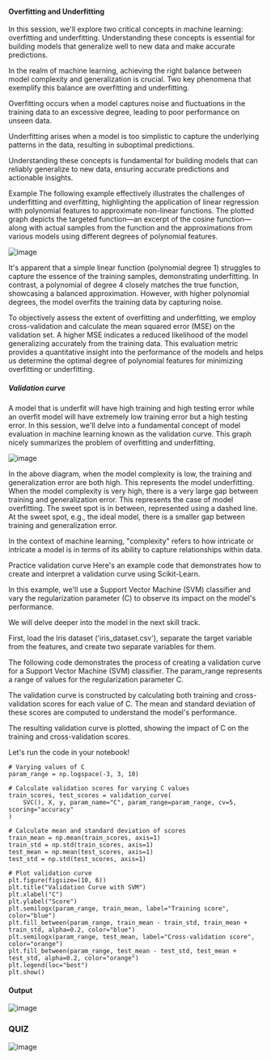 #### Overfitting and Underfitting

In this session, we'll explore two critical concepts in machine learning: overfitting and underfitting. Understanding these concepts is essential for building models that generalize well to new data and make accurate predictions. 

In the realm of machine learning, achieving the right balance between model complexity and generalization is crucial. Two key phenomena that exemplify this balance are overfitting and underfitting.

Overfitting occurs when a model captures noise and fluctuations in the training data to an excessive degree, leading to poor performance on unseen data.

Underfitting arises when a model is too simplistic to capture the underlying patterns in the data, resulting in suboptimal predictions.

Understanding these concepts is fundamental for building models that can reliably generalize to new data, ensuring accurate predictions and actionable insights.

Example
The following example effectively illustrates the challenges of underfitting and overfitting, highlighting the application of linear regression with polynomial features to approximate non-linear functions. The plotted graph depicts the targeted function—an excerpt of the cosine function—along with actual samples from the function and the approximations from various models using different degrees of polynomial features.

![image](https://github.com/user-attachments/assets/d3ebc636-ec14-43ce-a28e-31e5ca202b1f)

It's apparent that a simple linear function (polynomial degree 1) struggles to capture the essence of the training samples, demonstrating underfitting. In contrast, a polynomial of degree 4 closely matches the true function, showcasing a balanced approximation. However, with higher polynomial degrees, the model overfits the training data by capturing noise.

To objectively assess the extent of overfitting and underfitting, we employ cross-validation and calculate the mean squared error (MSE) on the validation set. A higher MSE indicates a reduced likelihood of the model generalizing accurately from the training data. This evaluation metric provides a quantitative insight into the performance of the models and helps us determine the optimal degree of polynomial features for minimizing overfitting or underfitting.

##### Validation curve
A model that is underfit will have high training and high testing error while an overfit model will have extremely low training error but a high testing error. In this session, we'll delve into a fundamental concept of model evaluation in machine learning known as the validation curve. This graph nicely summarizes the problem of overfitting and underfitting.

![image](https://github.com/user-attachments/assets/71d21096-60a7-4b73-a0bb-588340f562b1)

In the above diagram, when the model complexity is low, the training and generalization error are both high. This represents the model underfitting. When the model complexity is very high, there is a very large gap between training and generalization error. This represents the case of model overfitting. The sweet spot is in between, represented using a dashed line. At the sweet spot, e.g., the ideal model, there is a smaller gap between training and generalization error.

In the context of machine learning, "complexity" refers to how intricate or intricate a model is in terms of its ability to capture relationships within data.

Practice validation curve
Here's an example code that demonstrates how to create and interpret a validation curve using Scikit-Learn.

In this example, we'll use a Support Vector Machine (SVM) classifier and vary the regularization parameter (C) to observe its impact on the model's performance.

We will delve deeper into the model in the next skill track.

First, load the Iris dataset ('iris_dataset.csv'), separate the target variable from the features, and create two separate variables for them.

The following code demonstrates the process of creating a validation curve for a Support Vector Machine (SVM) classifier. The param_range represents a range of values for the regularization parameter C.

The validation curve is constructed by calculating both training and cross-validation scores for each value of C. The mean and standard deviation of these scores are computed to understand the model's performance.

The resulting validation curve is plotted, showing the impact of C on the training and cross-validation scores.

Let's run the code in your notebook!

```
# Varying values of C
param_range = np.logspace(-3, 3, 10)

# Calculate validation scores for varying C values
train_scores, test_scores = validation_curve(
    SVC(), X, y, param_name="C", param_range=param_range, cv=5, scoring="accuracy"
)

# Calculate mean and standard deviation of scores
train_mean = np.mean(train_scores, axis=1)
train_std = np.std(train_scores, axis=1)
test_mean = np.mean(test_scores, axis=1)
test_std = np.std(test_scores, axis=1)

# Plot validation curve
plt.figure(figsize=(10, 6))
plt.title("Validation Curve with SVM")
plt.xlabel("C")
plt.ylabel("Score")
plt.semilogx(param_range, train_mean, label="Training score", color="blue")
plt.fill_between(param_range, train_mean - train_std, train_mean + train_std, alpha=0.2, color="blue")
plt.semilogx(param_range, test_mean, label="Cross-validation score", color="orange")
plt.fill_between(param_range, test_mean - test_std, test_mean + test_std, alpha=0.2, color="orange")
plt.legend(loc="best")
plt.show()
```

#### Output
![image](https://github.com/user-attachments/assets/52569eaf-d0f4-4714-96d8-784cb2c93a12)

### QUIZ
![image](https://github.com/user-attachments/assets/31e6e581-dd8d-4a23-b4fa-f2e27e65cbc1)

